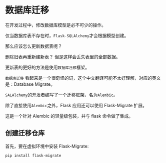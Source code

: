 # 数据库迁移

在开发过程中，修改数据库模型是必不可少的操作。

仅当数据库表不存在时，`Flask-SQLAlchemy`才会根据模型创建。

那么应该怎么更新数据表呢？

删除旧表再重新建新表？ 但是这样会丢失表里的全部数据。

更新表的更好的方法是使用`数据库迁移`框架。

`数据库迁移` 看起来是一个很奇怪的词，这个中文翻译可能不太好理解，对应的英文是：Database Migrate。

`SALAlchemy`的开发者编写了一个迁移框架，名为`Alembic`。

除了直接使用`Alembic`之外，Flask 应用还可以使用 Flask-Migrate 扩展。

这是一个针对 Alembic 的轻量级包装，并与 flask 命令做了集成。

## 创建迁移仓库

首先，要在虚拟环境中安装 Flask-Migrate:

```python3
pip install flask-migrate
```

<script>
function run(target) {
    if (window.runner == undefined) {
        alert('在APP版本中才可以运行')
        return
    }

    if (target.innerHTML == '收起') {
        target.innerHTML = '运行'
        target.parentElement.getElementsByTagName('pre').item(0).style.display = 'none'
    } else {
        target.innerHTML = '收起'
        code = target.parentElement.parentElement.getElementsByTagName('code').item(0).innerText
        result = window.runner(code,'python')
        target.parentElement.getElementsByTagName('code').item(0).innerHTML = result
        target.parentElement.getElementsByTagName('pre').item(0).style.display = 'block'
    }
}
</script>
